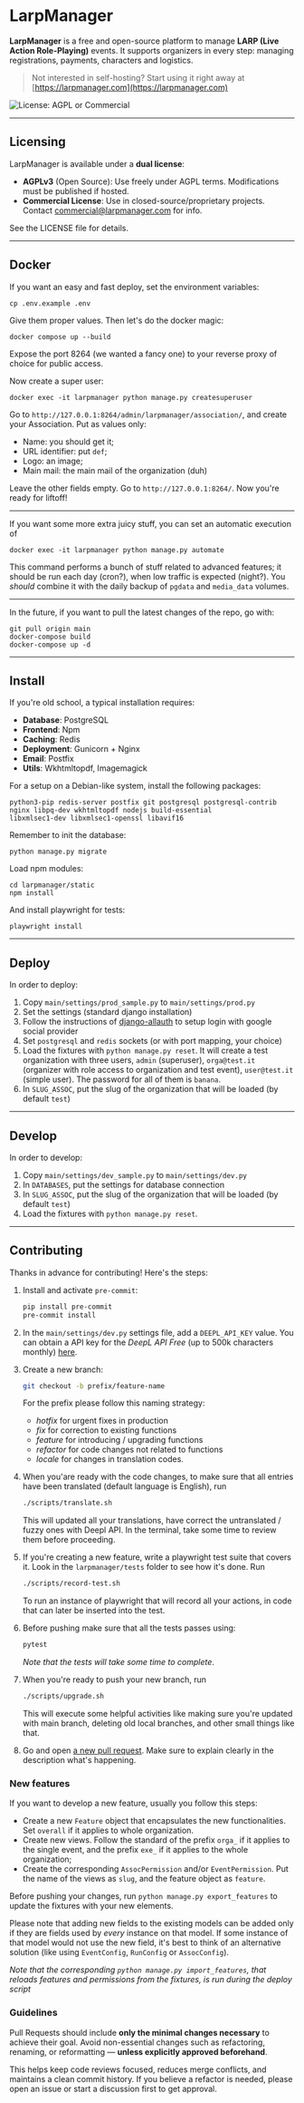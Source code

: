 #  LarpManager

**LarpManager** is a free and open-source platform to manage **LARP (Live Action Role-Playing)** events.
It supports organizers in every step: managing registrations, payments, characters and logistics.

> Not interested in self-hosting? Start using it right away at [https://larpmanager.com](https://larpmanager.com)

![License: AGPL or Commercial](https://img.shields.io/badge/license-AGPL%20%2F%20Commercial-blue.svg)

---

## Licensing

LarpManager is available under a **dual license**:

- **AGPLv3** (Open Source): Use freely under AGPL terms. Modifications must be published if hosted.
- **Commercial License**: Use in closed-source/proprietary projects. Contact [commercial@larpmanager.com](mailto:commercial@larpmanager.com) for info.

See the LICENSE file for details.

---

## Docker

If you want an easy and fast deploy, set the environment variables:

```
cp .env.example .env
```

Give them proper values. Then let's do the docker magic:

```
docker compose up --build
```

Expose the port 8264 (we wanted a fancy one) to your reverse proxy of choice for public access.

Now create a super user:

```
docker exec -it larpmanager python manage.py createsuperuser
```

Go to `http://127.0.0.1:8264/admin/larpmanager/association/`, and create your Association. Put as values only:
- Name: you should get it;
- URL identifier: put `def`;
- Logo: an image;
- Main mail: the main mail of the organization (duh)

Leave the other fields empty. Go to `http://127.0.0.1:8264/`.
Now you're ready for liftoff!

---

If you want some more extra juicy stuff, you can set an automatic execution of

```
docker exec -it larpmanager python manage.py automate
```

This command performs a bunch of stuff related to advanced features; it should be run each day (cron?), when low traffic is expected (night?). You _should_ combine it with the daily backup of `pgdata` and `media_data` volumes.

---

In the future, if you want to pull the latest changes of the repo, go with:

```
git pull origin main
docker-compose build
docker-compose up -d
```

---

## Install

If you're old school, a typical installation requires:
- **Database**: PostgreSQL
- **Frontend**: Npm
- **Caching**: Redis
- **Deployment**: Gunicorn + Nginx
- **Email**: Postfix
- **Utils**: Wkhtmltopdf, Imagemagick

For a setup on a Debian-like system, install the following packages:
```
python3-pip redis-server postfix git postgresql postgresql-contrib
nginx libpq-dev wkhtmltopdf nodejs build-essential
libxmlsec1-dev libxmlsec1-openssl libavif16
```

Remember to init the database:
```
python manage.py migrate
```

Load npm modules:
```
cd larpmanager/static
npm install
```


And install playwright for tests:
```
playwright install
```

---

## Deploy

In order to deploy:
1. Copy `main/settings/prod_sample.py` to `main/settings/prod.py`
2. Set the settings (standard django installation)
3. Follow the instructions of [django-allauth](https://docs.allauth.org/en/dev/socialaccount/providers/google.html) to setup login with google social provider
4. Set `postgresql` and `redis` sockets (or with port mapping, your choice)
4. Load the fixtures with `python manage.py reset`. It will create a test organization with three users, `admin` (superuser), `orga@test.it` (organizer with role access to organization and test event), `user@test.it` (simple user). The password for all of them is `banana`.
5. In `SLUG_ASSOC`, put the slug of the organization that will be loaded (by default `test`)

---

## Develop

In order to develop:

1. Copy `main/settings/dev_sample.py` to `main/settings/dev.py`
2. In `DATABASES`, put the settings for database connection
3. In `SLUG_ASSOC`, put the slug of the organization that will be loaded (by default `test`)
4. Load the fixtures with `python manage.py reset`.

---

## Contributing

Thanks in advance for contributing! Here's the steps:

1. Install and activate `pre-commit`:
   ```bash
   pip install pre-commit
   pre-commit install
   ```

2. In the `main/settings/dev.py` settings file, add a `DEEPL_API_KEY` value. You can obtain a API key for the *DeepL API Free* (up to 500k characters monthly) [here](https://www.deepl.com/en/pro).

3. Create a new branch:
   ```bash
   git checkout -b prefix/feature-name
   ```
   For the prefix please follow this naming strategy:
   - *hotfix* for urgent fixes in production
   - *fix* for correction to existing functions
   - *feature* for introducing / upgrading functions
   - *refactor* for code changes not related to functions
   - *locale* for changes in translation codes.

4. When you'are ready with the code changes, to make sure that all entries have been translated (default language is English), run
   ```bash
   ./scripts/translate.sh
   ```
   This will updated all your translations, have correct the untranslated / fuzzy ones with Deepl API. In the terminal, take some time to review them before proceeding.
5. If you're creating a new feature, write a playwright test suite that covers it. Look in the `larpmanager/tests` folder to see how it's done. Run
   ```bash
   ./scripts/record-test.sh
   ```
   To run an instance of playwright that will record all your actions, in code that can later be inserted into the test.
6. Before pushing make sure that all the tests passes using:
   ```bash
   pytest
   ```
   *Note that the tests will take some time to complete*.
7. When you're ready to push your new branch, run
   ```bash
   ./scripts/upgrade.sh
   ```
   This will execute some helpful activities like making sure you're updated with main branch, deleting old local branches, and other small things like that.
8. Go and open [a new pull request](https://github.com/loskana/larpmanager/pulls). Make sure to explain clearly in the description what's happening.

### New features

If you want to develop a new feature, usually you follow this steps:
- Create a new `Feature` object that encapsulates the new functionalities. Set `overall` if it applies to whole organization.
- Create new views. Follow the standard of the prefix `orga_` if it applies to the single event, and the prefix `exe_` if it applies to the whole organization;
- Create the corresponding `AssocPermission` and/or `EventPermission`. Put the name of the views as `slug`, and the feature object as `feature`.

Before pushing your changes, run `python manage.py export_features` to update the fixtures with your new elements.

Please note that adding new fields to the existing models can be added only if they are fields used by *every* instance on that model.
If some instance of that model would not use the new field, it's best to think of an alternative solution (like using `EventConfig`, `RunConfig` or `AssocConfig`).

*Note that the corresponding `python manage.py import_features`, that reloads features and permissions from the fixtures, is run during the deploy script*


### Guidelines

Pull Requests should include **only the minimal changes necessary** to achieve their goal.
Avoid non-essential changes such as refactoring, renaming, or reformatting — **unless explicitly approved beforehand**.

This helps keep code reviews focused, reduces merge conflicts, and maintains a clean commit history.
If you believe a refactor is needed, please open an issue or start a discussion first to get approval.
